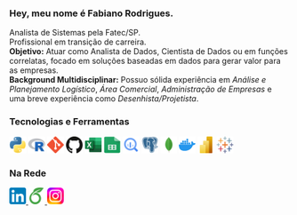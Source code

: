 ### Hey, meu nome é Fabiano Rodrigues.  
Analista de Sistemas pela Fatec/SP.  
Profissional em transição de carreira.  
**Objetivo:** Atuar como Analista de Dados, Cientista de Dados ou em funções correlatas, focado em soluções baseadas em dados para gerar valor para as empresas.  
**Background Multidisciplinar:** Possuo sólida experiência em _Análise e Planejamento Logístico_, _Área Comercial_, _Administração de Empresas_ e uma breve experiência como _Desenhista/Projetista_.  

### Tecnologias e Ferramentas 
<img src="assets/logo_python.svg" width="30" height="30" alt="Python" title="Python" /> <img src="assets/logo_rlang.svg" width="30" height="30" alt="R" title="R" /> <img src="assets/logo_git.svg" width="30" height="30" alt="Git" title="Git" /> <img src="assets/logo_github.svg" width="30" height="30" alt="Github" title="GitHub" /> <img src="assets/logo_excel.svg" width="30" height="30" alt="Microsoft Excel" title="Microsoft Excel" /> <img src="assets/logo_sheets.svg" width="30" height="30" alt="Google Sheets" title="Google Sheets" /> <img src="assets/logo_bigquery.svg" width="30" height="30" alt="BigQuery" title="BigQuery" />  <img src="assets/logo_postgresql.svg" width="30" height="30" alt="PostgreSQL" title="PostgreSQL" /> <img src="assets/logo_mongodb.svg" width="30" height="30" alt="MongoDB" title="MongoDB" /> <img src="assets/logo_docker.svg" width="30" height="30" alt="Docker" title="Docker" />  <img src="assets/logo_powerbi.svg" width="30" height="30" alt="Power BI" title="Microsoft Power BI" /> <img src="assets/logo_tableau.svg" width="30" height="30" alt="Tableau" title="Tableau" />

### Na Rede
<a href="https://www.linkedin.com/in/fabianosr" target="_blank" rel="noreferrer">
  <img src="assets/logo_linkedin.svg" width="30" height="30" alt="Linkedin" title="Linkedin" />
</a>
<a href="https://www.overleaf.com/read/cbwypchyxpfv#d5f789" target="_blank" rel="noreferrer">
  <img src="assets/logo_overleaf.svg" width="30" height="30" alt="Overleaf" title="Overleaf" />
</a>
<a href="https://www.instagram.com/rodriguesfs" target="_blank" rel="noreferrer">
  <img src="assets/logo_instagram.svg" width="30" height="30" alt="Instagram" title="Instagram" />
</a>

